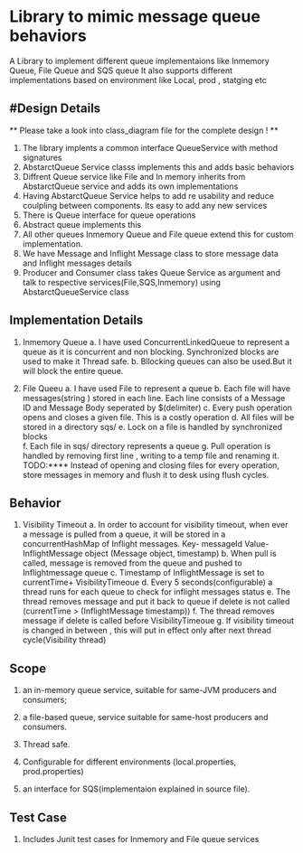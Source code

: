 
# Library to mimic message queue behaviors

A Library to implement different  queue implementaions like Inmemory Queue, File Queue and SQS queue
It also supports different implementations based on environment like Local, prod , statging etc


#Design Details
--------------------
** Please take a look into class_diagram file for the complete  design ! **


1. The library implents a common interface QueueService with method signatures
2. AbstarctQueue Service classs implements this and adds basic behaviors
3. Diffrent Queue service like File and In memory inherits from AbstarctQueue service and adds its own implementations
4. Having AbstarctQueue Service helps to add re usability and reduce coulpling between components. Its easy to add any new services
5. There is Queue interface for queue operations
5. Abstract queue implements this
6. All other queues Inmemory Queue and File queue extend this for custom implementation.
7. We have Message and Inflight Message class to store message data and Inflight messages details
8. Producer and Consumer class takes Queue Service as argument and talk to respective services(File,SQS,Inmemory) using  AbstarctQueueService class


Implementation Details
-----------------------
1. Inmemory Queue
   a. I have used ConcurrentLinkedQueue to represent a queue as it is concurrent and non blocking. Synchronized blocks are used to make it Thread safe.
   b. Bllocking queues can also be used.But it will block the entire queue.

2. File Queeu
   a. I have used File to represent a queue
   b. Each file will have messages(string ) stored in each line. Each line consists of a Message ID and Message Body seperated by $(delimiter) 
   c. Every push operation opens and closes a given file. This is a costly operation
   d. All files will be stored in a directory sqs/
   e. Lock on a file is handled by synchronized blocks   
   f. Each file in sqs/ directory represents a queue
   g. Pull operation is handled by removing first line , writing to a temp file and renaming it.
   TODO:****
      Instead of opening and closing files for every operation, store messages in memory and flush it to desk using flush cycles.

Behavior
--------
1. Visibility Timeout
   a. In order to account for visibility timeout, when ever a message is pulled from a queue, it will be stored in a
      concurrentHashMap of Inflight messages.
         Key- messageId
         Value- InflightMessage object (Message object, timestamp)
   b. When pull is called, message is removed from the queue and pushed to Inflightmessage queue
   c. Timestamp of InflightMessage is set to currentTime+ VisibilityTimeoue
   d. Every 5 seconds(configurable) a thread runs for each queue to check for inflight messages status
   e. The thread removes message and put it back to queue if delete is not called (currentTime > (InflightMessage timestamp))
   f. The thread removes message if delete is called before  VisibilityTimeoue
   g. If visibility timeout is changed in between , this will put in effect only after next thread cycle(Visibility thread)


Scope
------
1. an in-memory queue service, suitable for same-JVM producers and consumers;

2. a file-based queue, service suitable for same-host producers and consumers.

3. Thread safe.

4. Configurable for different environments (local.properties, prod.properties)

3. an interface for SQS(implementaion explained in source file).


Test Case
---------
1. Includes Junit test cases for Inmemory and File queue services
